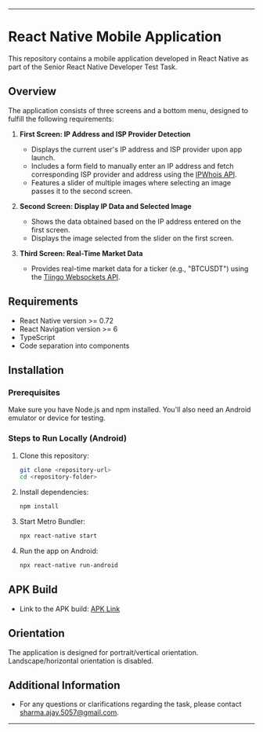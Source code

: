 
---

# React Native Mobile Application

This repository contains a mobile application developed in React Native as part of the Senior React Native Developer Test Task.

## Overview

The application consists of three screens and a bottom menu, designed to fulfill the following requirements:

1. **First Screen: IP Address and ISP Provider Detection**
   - Displays the current user's IP address and ISP provider upon app launch.
   - Includes a form field to manually enter an IP address and fetch corresponding ISP provider and address using the [IPWhois API](https://ipwho.is/).
   - Features a slider of multiple images where selecting an image passes it to the second screen.

2. **Second Screen: Display IP Data and Selected Image**
   - Shows the data obtained based on the IP address entered on the first screen.
   - Displays the image selected from the slider on the first screen.

3. **Third Screen: Real-Time Market Data**
   - Provides real-time market data for a ticker (e.g., "BTCUSDT") using the [Tiingo Websockets API](https://www.tiingo.com/documentation/websockets/forex).

## Requirements

- React Native version >= 0.72
- React Navigation version >= 6
- TypeScript
- Code separation into components

## Installation

### Prerequisites

Make sure you have Node.js and npm installed. You'll also need an Android emulator or device for testing.

### Steps to Run Locally (Android)

1. Clone this repository:
   ```bash
   git clone <repository-url>
   cd <repository-folder>
   ```

2. Install dependencies:
   ```bash
   npm install
   ```

3. Start Metro Bundler:
   ```bash
   npx react-native start
   ```

4. Run the app on Android:
   ```bash
   npx react-native run-android
   ```

## APK Build

- Link to the APK build: [APK Link](https://drive.google.com/file/d/1HDRxJhEnajacviREOJj0DkrRCRZ2aIzP/view?usp=drive_link)

## Orientation

The application is designed for portrait/vertical orientation. Landscape/horizontal orientation is disabled.

## Additional Information

- For any questions or clarifications regarding the task, please contact sharma.ajay.5057@gmail.com.

---
